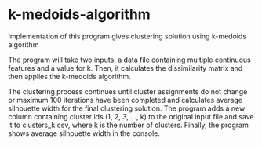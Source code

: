 # k-medoids-algorithm
Implementation of this program gives clustering solution using k-medoids algorithm

The program will take two inputs: a data file containing multiple continuous features and a value for k. Then, it calculates the dissimilarity matrix and then applies the k-medoids algorithm.

The clustering process continues until cluster assignments do not change or maximum 100 iterations have been completed and calculates average silhouette width for the final clustering solution.
The program adds a new column containing cluster ids (1, 2, 3, …, k) to the original input file and save it to clusters_k.csv, where k is the number of clusters.
Finally, the program shows average silhouette width in the console.
